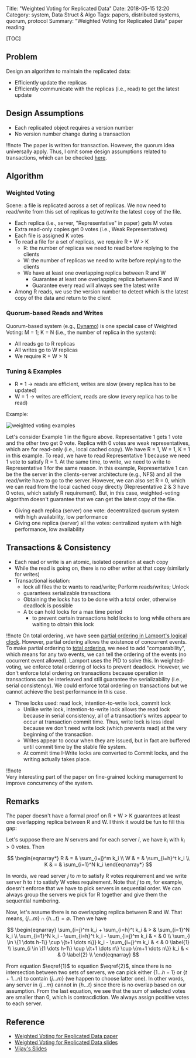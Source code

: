 Title: "Weighted Voting for Replicated Data"
Date: 2018-05-15 12:20
Category: system, Data Struct & Algo
Tags: papers, distributed systems, quorum, protocol
Summary: "Weighted Voting for Replicated Data" paper reading

[TOC]

## Problem

Design an algorithm to maintain the replicated data: 

- Efficiently update the replicas
- Efficiently communicate with the replicas (i.e., read) to get the latest update

## Design Assumptions

- Each replicated object requires a version number
- No version number change during a transaction

!!!note
    The paper is written for transaction. However, the quorum idea universally apply.
    Thus, I omit some design assumptions related to transactions, which can be checked [here](http://www.cs.cornell.edu/Info/Courses/Spring-97/CS614/voting.html#2).

## Algorithm

### Weighted Voting

Scene: a file is replicated across a set of replicas. We now need to read/write from this set of replicas to get/write the latest
copy of the file.

- Each replica (i.e., server, "Representative" in paper) gets M votes
- Extra read-only copies get 0 votes (i.e., Weak Representatives)
- Each file is assigned K votes
- To read a file for a set of replicas, we require R + W > K
    - R: the number of replicas we need to read before replying to the clients
    - W: the number of replicas we need to write before replying to the clients
    - We have at least one overlapping replica between R and W
        - Guarantee at least one overlapping replica between R and W
        - Guarantee every read will always see the latest write 
- Among R reads, we use the version number to detect which is the latest copy of the data
and return to the client

### Quorum-based Reads and Writes

Quorum-based system (e.g., [Dynamo]({filename}/blog/2018/dynamo.md)) is one special case of Weighted Voting: M = 1; K = N (i.e., the number of replica in the system):

- All reads go to R replicas
- All writes go to W replicas
- We require R + W > N

### Tuning & Examples

- R = 1 $\rightarrow$ reads are efficient, writes are slow (every replica has to be updated)
- W = 1 $\rightarrow$ writes are efficient, reads are slow (every replica has to be read)

Example:

<img src="/images/weighted-voting-examples.png" alt="weighted voting examples"/>

Let's consider Example 1 in the figure above. Representative 1 gets 1 vote and the other two get 0 vote. Replica with 0 votes
are weak representatives, which are for read-only (i.e., local cached copy). We have R = 1, W = 1, K = 1 in this example. To read,
we have to read Representative 1 because we need 1 vote to satisfy R = 1. At the same time, to write, we need to write to 
Representative 1 for the same reason. In this example, Representative 1 can be the the server in the clients-server architecture
(e.g., NFS) and all the read/write have to go to the server. However, we can also set R = 0, which we can read from the
local cached copy directly (Representative 2 & 3 have 0 votes, which satisfy R requirement). But, in this case, weighted-voting
algorithm doesn't guarantee that we can get the latest copy of the file.

- Giving each replica (server) one vote: decentralized quorum system with high availability, low performance
- Giving one replica (server) all the votes: centralized system with high performance, low availability

## Transactions & Consistency

- Each read or write is an atomic, isolated operation at each copy 
- While the read is going on, there is no other writer at that copy (similarly for writes)
- Transactional isolation:
    - lock all files the tx wants to read/write; Perform reads/writes; Unlock
    - guarantees serializable transactions
    - Obtaining the locks has to be done with a total order, otherwise deadlock is possible 
    - A tx can hold locks for a max time period
        - to prevent certain transactions hold locks to long while others are waiting to obtain this lock

!!!note
    On total ordering, we have seen [partial ordering in Lamport's logical clock]({filename}/blog/2018/clocks.md). However, partial ordering
    allows the existence of concurrent events. To make partial ordering to [total ordering](http://mathworld.wolfram.com/TotallyOrderedSet.html), we need to add "comparability", which means for any two
    events, we can tell the ordering of the events (no cocurrent event allowed). Lamport uses the PID to solve this.
    In weighted-voting, we enforce total ordering of locks to prevent deadlock. However, we don't enforce total ordering
    on transactions because operation in transactions can be interleaved and still guarantee the serializability (i.e.,
    serial consistency). We could enforce total ordering on transactions but we cannot achieve the best performance in this case.

- Three locks used: read lock, intention-to-write lock, commit lock
    - Unlike write lock, intention-to-write lock allows the read lock because in serial consistency, 
    all of a transaction's writes appear to occur at transaction commit time. Thus, write lock is less ideal because
    we don't need write lock (which prevents read) at the very beginning of the transaction.
    - Writes appear to occur when they are issued, but in fact are buffered until commit time by the stable file system.
    - At commit time I-Write locks are converted to Commit locks, and the writing actually takes place.

!!!note    
    Very interesting part of the paper on fine-grained locking management to improve concurrency of the system.

## Remarks

The paper doesn't have a formal proof on R + W > K guarantees at least one overlapping replica between R and W. I think it would be
fun to fill this gap:

Let's suppose there are $N$ servers and for each server $i$, we have $k_i$ with $k_i > 0$ votes. Then

$$
\begin{eqnarray*}
R  & = & \sum_{i=j}^m k_i \\
W  & = & \sum_{i=h}^t k_i \\
K  & = & \sum_{i=1}^N k_i
\end{eqnarray*}
$$

In words, we read server $j$ to $m$ to satisfy R votes requirement and we write
server $h$ to $t$ to satisfy W votes requirement. Note that $j$ to $m$, for example,
doesn't enforce that we have to pick servers in sequential order. We can always group
the servers we pick for R together and give them the sequential numbering.

Now, let's assume there is no overlapping replica between R and W. That means,
$\{j \dots m\} \cap \{h \dots t\} = \emptyset$. Then we have

$$
\begin{eqnarray}
\sum_{i=j}^m k_i + \sum_{i=h}^t k_i & > & \sum_{i=1}^N k_i \\
\sum_{i=1}^N k_i - \sum_{i=h}^t k_i - \sum_{i=j}^m k_i & < & 0 \\
\sum_{i \in \{1 \dots h-1\} \cup \{t+1 \dots n\}} k_i - \sum_{i=j}^m k_i & < & 0   \label{1} \\
\sum_{i \in \{1 \dots h-1\} \cup \{t+1 \dots n\} \cup \{m+1 \dots n\}} k_i & < & 0 \label{2} \\
\end{eqnarray}
$$

From equation $\eqref{1}$ to equation $\eqref{2}$, since there is no intersection between two sets of servers, we can pick
either  $\{1 \dots h-1\}$ or $\{t+1 \dots n\}$ to contain $\{j \dots m\}$ (we happen to choose latter one). In other words,
any server in $\{j \dots m\}$ cannot in $\{h \dots t\}$ since there is no overlap based on our assumption. From the
last equation, we see that the sum of selected votes are smaller than 0, which is contracdiction. We always assign positive
votes to each server.

## Reference

- [Weighted Voting for Replicated Data paper](https://dl.acm.org/citation.cfm?id=806583)
- [Weighted Voting for Replicated Data slides](https://pdfs.semanticscholar.org/presentation/337c/ddcf5753b3b06fd43044319ce51172ff89e4.pdf)
- [Vijay's Slides](https://www.cs.utexas.edu/~vijay/cs380D-s18/feb8-pnuts-voting.pdf)